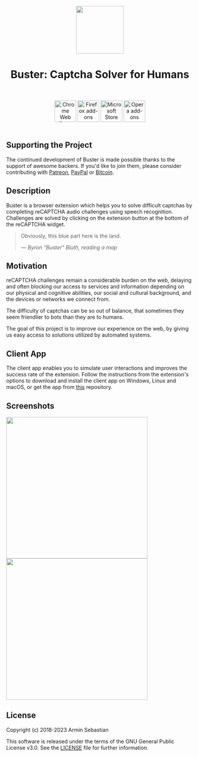 <p align="center"><img width="128" height="128" src="https://i.imgur.com/uVpmR8l.png"></p>
<h1 align="center">Buster: Captcha Solver for Humans</h1>

<p align="center">
  </br></br>
  <a href="https://chrome.google.com/webstore/detail/buster-captcha-solver-for/mpbjkejclgfgadiemmefgebjfooflfhl">
    <img height="58" src="https://i.imgur.com/K9Yh8G9.png" alt="Chrome Web Store"></a>
  <a href="https://addons.mozilla.org/en-US/firefox/addon/buster-captcha-solver/">
    <img height="58" src="https://i.imgur.com/2jJOtTI.png" alt="Firefox add-ons"></a>
  <a href="https://microsoftedge.microsoft.com/addons/detail/buster-captcha-solver-fo/admkpobhocmdideidcndkfaeffadipkc">
    <img height="58" src="https://i.imgur.com/es2YFRA.png" alt="Microsoft Store"></a>
  <a href="https://addons.opera.com/en/extensions/details/buster-captcha-solver-for-humans/">
    <img height="58" src="https://i.imgur.com/IYYsrwg.png" alt="Opera add-ons"></a>
  </br></br>
</p>

## Supporting the Project

The continued development of Buster is made possible
thanks to the support of awesome backers. If you'd like to join them,
please consider contributing with
[Patreon](https://armin.dev/go/patreon?pr=buster&src=repo),
[PayPal](https://armin.dev/go/paypal?pr=buster&src=repo) or
[Bitcoin](https://armin.dev/go/bitcoin?pr=buster&src=repo).

## Description

Buster is a browser extension which helps you to solve difficult captchas
by completing reCAPTCHA audio challenges using speech recognition.
Challenges are solved by clicking on the extension button at the bottom
of the reCAPTCHA widget.

> Obviously, this blue part here is the land.
>
> — <cite>Byron "Buster" Bluth, reading a map</cite>

## Motivation

reCAPTCHA challenges remain a considerable burden on the web,
delaying and often blocking our access to services and information
depending on our physical and cognitive abilities, our social
and cultural background, and the devices or networks we connect from.

The difficulty of captchas can be so out of balance,
that sometimes they seem friendlier to bots than they are to humans.

The goal of this project is to improve our experience on the web,
by giving us easy access to solutions utilized by automated systems.

## Client App

The client app enables you to simulate user interactions and improves
the success rate of the extension. Follow the instructions
from the extension's options to download and install the client app
on Windows, Linux and macOS, or get the app
from [this](https://github.com/dessant/buster-client#readme) repository.

## Screenshots

<p>
  <img width="380" src="https://i.imgur.com/hTqeN4z.png">
  <img width="380" src="https://i.imgur.com/o0qqDd5.png">
</p>

## License

Copyright (c) 2018-2023 Armin Sebastian

This software is released under the terms of the GNU General Public License v3.0.
See the [LICENSE](LICENSE) file for further information.
